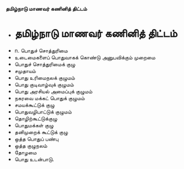 **தமிழ்நாடு மாணவர் கணினித் திட்டம்**
- # தமிழ்நாடு மாணவர் கணினித் திட்டம்
- n. பொதுச் சொத்துரிமை
- உடைமைகளைப் பொதுவாகக் கொண்டு அனுபவிக்கும் முறைமை
- பொதுச் சொத்துரிமைக் குழு
- சமுதாயம்
- பொது உரிமைநலக் குழுமம்
- பொது குடிவாழ்வுக் குழுமம்
- பொது அரசியல் அமைப்புக் குழுமம்
- நகரவை மக்கட் பொதுக் குழுமம்
- சமயக்கூட்டுக் குழு
- பொதுவழிபாட்டுக் குழுமம்
- தொழிற்கூட்டுக்குழு
- பொதுமக்கள் குழு
- தனிமுறைக் கூட்டுக் குழு
- ஒத்த பொதுப் பண்பு
- ஒத்த குழுநலம்
- தோழமை
- பொது உடன்பாடு.

